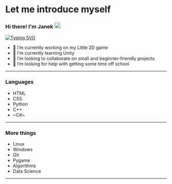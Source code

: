 <h1>Let me introduce myself</h1>
<h3>Hi there! I'm Janek <img src="https://camo.githubusercontent.com/e8e7b06ecf583bc040eb60e44eb5b8e0ecc5421320a92929ce21522dbc34c891/68747470733a2f2f6d656469612e67697068792e636f6d2f6d656469612f6876524a434c467a6361737252346961377a2f67697068792e676966" height=20> </h3> 

[![Typing SVG](https://readme-typing-svg.herokuapp.com?&size=20&color=%2336BCF7&lines=Computer+geeek;Rubik's+cube+solver;High+school+student;Physics+enjoyer;Mathematics+enjoyer)](https://git.io/typing-svg)
- 🔭 I’m currently working on my Little 2D game
- 🌱 I’m currently learning Unity
- 👯 I’m looking to collaborate on small and beginner-friendly projects
- 🤔 I’m looking for help with getting some time off school

<hr>

<h3>Languages</h3>

- HTML
- CSS
- Python
- C++
- ~C#~
<hr>

<h3>More things</h3>

- Linux 
- Windows
- Git
- Pygame
- Algorithms 
- Data Science

<hr>
